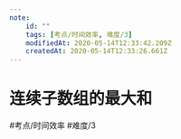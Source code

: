 ```yaml
---
note:
    id: ""
    tags: [考点/时间效率, 难度/3]
    modifiedAt: 2020-05-14T12:33:42.209Z
    createdAt: 2020-05-14T12:33:26.661Z
---
```

# 连续子数组的最大和
#考点/时间效率 #难度/3 